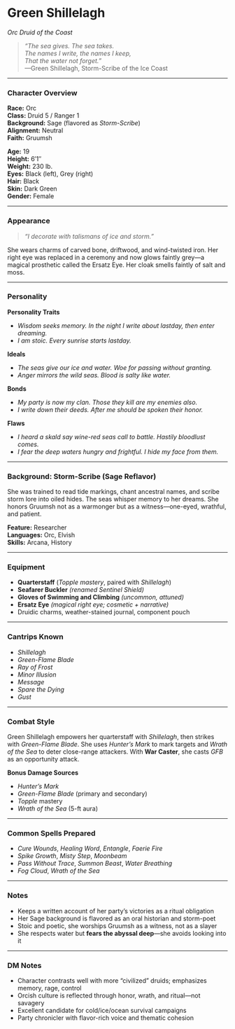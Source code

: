 # Green Shillelagh
*Orc Druid of the Coast*

> *“The sea gives. The sea takes.  
> The names I write, the names I keep,  
> That the water not forget.”*  
> —Green Shillelagh, Storm-Scribe of the Ice Coast

---

### Character Overview

**Race:** Orc  
**Class:** Druid 5 / Ranger 1  
**Background:** Sage (flavored as *Storm-Scribe*)  
**Alignment:** Neutral  
**Faith:** Gruumsh  

**Age:** 19  
**Height:** 6′1″  
**Weight:** 230 lb.  
**Eyes:** Black (left), Grey (right)  
**Hair:** Black  
**Skin:** Dark Green  
**Gender:** Female  

---

### Appearance

> *“I decorate with talismans of ice and storm.”*

She wears charms of carved bone, driftwood, and wind-twisted iron. Her right
eye was replaced in a ceremony and now glows faintly grey—a magical prosthetic
called the Ersatz Eye. Her cloak smells faintly of salt and moss.

---

### Personality

**Personality Traits**  
- *Wisdom seeks memory. In the night I write about lastday, then enter
  dreaming.*  
- *I am stoic. Every sunrise starts lastday.*

**Ideals**  
- *The seas give our ice and water. Woe for passing without granting.*  
- *Anger mirrors the wild seas. Blood is salty like water.*

**Bonds**  
- *My party is now my clan. Those they kill are my enemies also.*  
- *I write down their deeds. After me should be spoken their honor.*

**Flaws**  
- *I heard a skald say wine-red seas call to battle. Hastily bloodlust comes.*  
- *I fear the deep waters hungry and frightful. I hide my face from them.*

---

### Background: Storm-Scribe (Sage Reflavor)

She was trained to read tide markings, chant ancestral names, and scribe storm
lore into oiled hides. The seas whisper memory to her dreams. She honors
Gruumsh not as a warmonger but as a witness—one-eyed, wrathful, and patient.

**Feature:** Researcher  
**Languages:** Orc, Elvish  
**Skills:** Arcana, History

---

### Equipment

- **Quarterstaff** (*Topple mastery*, paired with *Shillelagh*)  
- **Seafarer Buckler** *(renamed Sentinel Shield)*  
- **Gloves of Swimming and Climbing** *(uncommon, attuned)*  
- **Ersatz Eye** *(magical right eye; cosmetic + narrative)*  
- Druidic charms, weather-stained journal, component pouch  

---

### Cantrips Known

- *Shillelagh*  
- *Green-Flame Blade*  
- *Ray of Frost*  
- *Minor Illusion*  
- *Message*  
- *Spare the Dying*  
- *Gust*

---

### Combat Style

Green Shillelagh empowers her quarterstaff with *Shillelagh*, then strikes
with *Green-Flame Blade*. She uses *Hunter’s Mark* to mark targets and *Wrath
of the Sea* to deter close-range attackers. With **War Caster**, she casts
*GFB* as an opportunity attack.

**Bonus Damage Sources**  
- *Hunter’s Mark*  
- *Green-Flame Blade* (primary and secondary)  
- *Topple* mastery  
- *Wrath of the Sea* (5-ft aura)

---

### Common Spells Prepared

- *Cure Wounds*, *Healing Word*, *Entangle*, *Faerie Fire*  
- *Spike Growth*, *Misty Step*, *Moonbeam*  
- *Pass Without Trace*, *Summon Beast*, *Water Breathing*  
- *Fog Cloud*, *Wrath of the Sea*

---

### Notes

- Keeps a written account of her party’s victories as a ritual obligation  
- Her Sage background is flavored as an oral historian and storm-poet  
- Stoic and poetic, she worships Gruumsh as a witness, not as a slayer  
- She respects water but **fears the abyssal deep**—she avoids looking into it  

---

### DM Notes

- Character contrasts well with more “civilized” druids; emphasizes memory,
  rage, control  
- Orcish culture is reflected through honor, wrath, and ritual—not savagery  
- Excellent candidate for cold/ice/ocean survival campaigns  
- Party chronicler with flavor-rich voice and thematic cohesion
